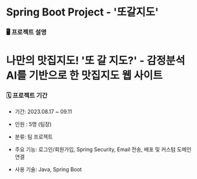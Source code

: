 # Spring Boot Project - '또갈지도' 
### 🖥️ 프로젝트 설명
# 나만의 맛집지도! '또 갈 지도?'  - 감정분석AI를 기반으로 한 맛집지도 웹 사이트

### 🗓️ 프로젝트 기간 

* 기간: 2023.08.17 ~ 09.11

* 인원 : 5명 (팀장)

* 분류: 팀 프로젝트

* 주요 기능: 로그인/회원가입, Spring Security, Email 전송, 배포 및 커스텀 도메인 연결

* 사용 기술: Java, Spring Boot
